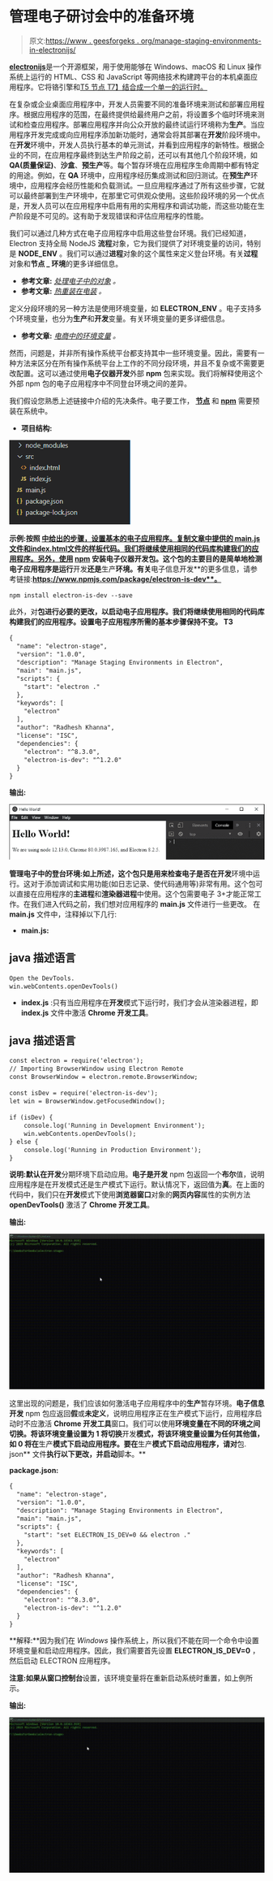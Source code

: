 # 管理电子研讨会中的准备环境

> 原文:[https://www . geesforgeks . org/manage-staging-environments-in-electronijs/](https://www.geeksforgeeks.org/manage-staging-environments-in-electronjs/)

[**electronijs**](https://www.geeksforgeeks.org/introduction-to-electronjs/)是一个开源框架，用于使用能够在 Windows、macOS 和 Linux 操作系统上运行的 HTML、CSS 和 JavaScript 等网络技术构建跨平台的本机桌面应用程序。它将铬引擎和[T5 节点 T7】结合成一个单一的运行时。](https://www.geeksforgeeks.org/introduction-to-nodejs/)

在复杂或企业桌面应用程序中，开发人员需要不同的准备环境来测试和部署应用程序。根据应用程序的范围，在最终提供给最终用户之前，将设置多个临时环境来测试和检查应用程序。部署应用程序并向公众开放的最终试运行环境称为**生产**。当应用程序开发完成或向应用程序添加新功能时，通常会将其部署在**开发**阶段环境中。在**开发**环境中，开发人员执行基本的单元测试，并看到应用程序的新特性。根据企业的不同，在应用程序最终到达生产阶段之前，还可以有其他几个阶段环境，如 **QA(质量保证)**、**沙盒**、**预生产**等。每个暂存环境在应用程序生命周期中都有特定的用途。例如，在 **QA** 环境中，应用程序经历集成测试和回归测试。在**预生产**环境中，应用程序会经历性能和负载测试。一旦应用程序通过了所有这些步骤，它就可以最终部署到生产环境中，在那里它可供观众使用。这些阶段环境的另一个优点是，开发人员可以在应用程序中启用有用的实用程序和调试功能，而这些功能在生产阶段是不可见的。这有助于发现错误和评估应用程序的性能。

我们可以通过几种方式在电子应用程序中启用这些登台环境。我们已经知道，Electron 支持全局 NodeJS **流程**对象，它为我们提供了对环境变量的访问，特别是 **NODE_ENV** 。我们可以通过**进程**对象的这个属性来定义登台环境。有关**过程**对象和**节点 _ 环境**的更多详细信息。

*   **参考文章:** [*处理电子中的对象*](https://www.geeksforgeeks.org/process-object-in-electronjs/) *。*
*   **参考文章:** [*热重装在电装*](https://www.geeksforgeeks.org/hot-reload-in-electronjs/) *。*

定义分段环境的另一种方法是使用环境变量，如 **ELECTRON_ENV** 。电子支持多个环境变量，也分为**生产**和**开发**变量。有关环境变量的更多详细信息。

*   **参考文章:** [*电商中的环境变量*](https://www.geeksforgeeks.org/environment-variables-in-electronjs/) *。*

然而，问题是，并非所有操作系统平台都支持其中一些环境变量。因此，需要有一种方法来区分在所有操作系统平台上工作的不同分段环境，并且不复杂或不需要更改配置。这可以通过使用**电子仪器开发**外部 **npm** 包来实现。我们将解释使用这个外部 npm 包的电子应用程序中不同登台环境之间的差异。

我们假设您熟悉上述链接中介绍的先决条件。电子要工作， [**节点**](https://www.geeksforgeeks.org/introduction-to-nodejs/) 和 [**npm**](https://www.geeksforgeeks.org/node-js-npm-node-package-manager/) 需要预装在系统中。

*   **项目结构:**

![Project Structure](img/8c3fc521d63aa10fa12672b9633662b1.png)

**示例:**按照 [**中给出的步骤，设置基本的电子应用程序。复制文章中提供的 **main.js** 文件和**index.html**文件的样板代码。我们将继续使用相同的代码库构建我们的应用程序。另外，使用**](https://www.geeksforgeeks.org/dynamic-styling-in-electronjs/) **[npm](https://www.geeksforgeeks.org/node-js-npm-node-package-manager/) 安装**电子仪器开发**包。这个包的主要目的是简单地检测电子应用程序是运行**开发**还是**生产**环境。有关**电子信息开发**的更多信息，请参考链接:**https://www.npmjs.com/package/electron-is-dev**。**

```htmlhtml
npm install electron-is-dev --save
```

此外，对**包进行必要的更改，以启动电子应用程序。我们将继续使用相同的代码库构建我们的应用程序。设置电子应用程序所需的基本步骤保持不变。
T3**

```htmlhtml
{
  "name": "electron-stage",
  "version": "1.0.0",
  "description": "Manage Staging Environments in Electron",
  "main": "main.js",
  "scripts": {
    "start": "electron ."
  },
  "keywords": [
    "electron"
  ],
  "author": "Radhesh Khanna",
  "license": "ISC",
  "dependencies": {
    "electron": "^8.3.0",
    "electron-is-dev": "^1.2.0"
  }
}
```

**输出:**

[![](img/b32d8f95392fcbe0adbaa31fa63d952f.png)](https://media.geeksforgeeks.org/wp-content/uploads/20200512225834/Output-1105.png)

**管理电子中的登台环境:**如上所述，这个包只是用来检查电子是否在**开发**环境中运行。这对于添加调试和实用功能(如日志记录、使代码通用等)非常有用。这个包可以直接在应用程序的**主进程**和**渲染器进程**中使用。这个包需要电子 3+才能正常工作。在我们进入代码之前，我们想对应用程序的 **main.js** 文件进行一些更改。
在 **main.js** 文件中，注释掉以下几行:

*   **main.js:**

## java 描述语言

```htmlhtml
Open the DevTools.
win.webContents.openDevTools()
```

*   **index.js** :只有当应用程序在**开发**模式下运行时，我们才会从渲染器进程，即 **index.js** 文件中激活 **Chrome 开发工具**。

## java 描述语言

```htmlhtml
const electron = require('electron');
// Importing BrowserWindow using Electron Remote
const BrowserWindow = electron.remote.BrowserWindow;

const isDev = require('electron-is-dev');
let win = BrowserWindow.getFocusedWindow();

if (isDev) {
    console.log('Running in Development Environment');
    win.webContents.openDevTools();
} else {
    console.log('Running in Production Environment');
}
```

**说明:**默认在**开发**分期环境下启动应用。**电子是开发** npm 包返回一个**布尔**值，说明应用程序是在开发模式还是生产模式下运行。默认情况下，返回值为**真**。在上面的代码中，我们只在**开发**模式下使用**浏览器窗口**对象的**网页内容**属性的实例方法 **openDevTools()** 激活了 **Chrome 开发工具**。

**输出:**

[![](img/5bd7ee5b905271e9bc3f7535eb246134.png)](https://media.geeksforgeeks.org/wp-content/uploads/20200801135237/Output-1-GIF19.gif)

这里出现的问题是，我们应该如何激活电子应用程序中的**生产**暂存环境。**电子信息开发** npm 包应返回**假**或**未定义**，说明应用程序正在生产模式下运行，应用程序启动时不应激活 **Chrome 开发工具**窗口。我们可以使用**环境变量在不同的环境之间切换。将该环境变量设置为 **1** 将切换**开发**模式，将该环境变量设置为任何其他值，如 **0** 将在**生产**模式下启动应用程序。要在**生产**模式下启动应用程序，请对**包. json** 文件**执行以下更改，并启动**脚本。**

**package.json:**

```htmlhtml
{
  "name": "electron-stage",
  "version": "1.0.0",
  "description": "Manage Staging Environments in Electron",
  "main": "main.js",
  "scripts": {
    "start": "set ELECTRON_IS_DEV=0 && electron ."
  },
  "keywords": [
    "electron"
  ],
  "author": "Radhesh Khanna",
  "license": "ISC",
  "dependencies": {
    "electron": "^8.3.0",
    "electron-is-dev": "^1.2.0"
  }
}
```

**解释:**因为我们在 *Windows* 操作系统上，所以我们不能在同一个命令中设置环境变量和启动应用程序。因此，我们需要首先设置 **ELECTRON_IS_DEV=0** ，然后启动 ELECTRON 应用程序。

**注意:**如果从**窗口控制台**设置，该环境变量将在重新启动系统时重置，如上例所示。

**输出:**

[![](img/2c65d2ddb0de0633cd57ffe0814c83d7.png)](https://media.geeksforgeeks.org/wp-content/uploads/20200801135341/Output-2-GIF4.gif)